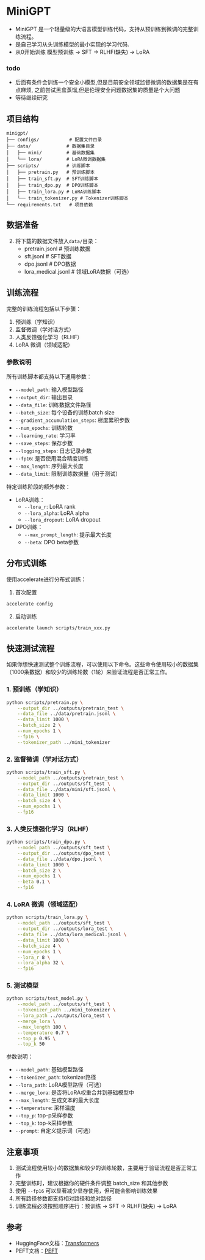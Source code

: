 # MiniGPT

- MiniGPT 是一个轻量级的大语言模型训练代码，支持从预训练到微调的完整训练流程。
- 是自己学习从头训练模型的最小实现的学习代码.
- 从0开始训练 模型预训练 -> SFT -> RLHF(缺失) -> LoRA

### todo
- 后面有条件会训练一个安全小模型,但是目前安全领域监督微调的数据集是在有点麻烦, 之前尝试黑盒蒸馏,但是伦理安全问题数据集的质量是个大问题
- 等待继续研究

## 项目结构

```
minigpt/
├── configs/           # 配置文件目录
├── data/             # 数据集目录
│   ├── mini/         # 基础数据集
│   └── lora/         # LoRA微调数据集
├── scripts/          # 训练脚本
│   ├── pretrain.py   # 预训练脚本
│   ├── train_sft.py  # SFT训练脚本
│   ├── train_dpo.py  # DPO训练脚本
│   ├── train_lora.py # LoRA训练脚本
│   └── train_tokenizer.py # Tokenizer训练脚本
└── requirements.txt   # 项目依赖
```


## 数据准备


2. 将下载的数据文件放入`data/`目录：
   - pretrain.jsonl     # 预训练数据
   - sft.jsonl    # SFT数据
   - dpo.jsonl            # DPO数据
   - lora_medical.jsonl   # 领域LoRA数据（可选）

## 训练流程

完整的训练流程包括以下步骤：

1. 预训练（学知识）
2. 监督微调（学对话方式）
3. 人类反馈强化学习（RLHF）
4. LoRA 微调（领域适配）

### 参数说明

所有训练脚本都支持以下通用参数：
- `--model_path`: 输入模型路径
- `--output_dir`: 输出目录
- `--data_file`: 训练数据文件路径
- `--batch_size`: 每个设备的训练batch size
- `--gradient_accumulation_steps`: 梯度累积步数
- `--num_epochs`: 训练轮数
- `--learning_rate`: 学习率
- `--save_steps`: 保存步数
- `--logging_steps`: 日志记录步数
- `--fp16`: 是否使用混合精度训练
- `--max_length`: 序列最大长度
- `--data_limit`: 限制训练数据量（用于测试）

特定训练阶段的额外参数：
- LoRA训练：
  - `--lora_r`: LoRA rank
  - `--lora_alpha`: LoRA alpha
  - `--lora_dropout`: LoRA dropout
- DPO训练：
  - `--max_prompt_length`: 提示最大长度
  - `--beta`: DPO beta参数

## 分布式训练

使用accelerate进行分布式训练：

1. 首次配置
```bash
accelerate config
```

2. 启动训练
```bash
accelerate launch scripts/train_xxx.py
```

## 快速测试流程

如果你想快速测试整个训练流程，可以使用以下命令。这些命令使用较小的数据集（1000条数据）和较少的训练轮数（1轮）来验证流程是否正常工作。

### 1. 预训练（学知识）
```bash
python scripts/pretrain.py \
    --output_dir ../outputs/pretrain_test \
    --data_file ../data/pretrain.jsonl \
    --data_limit 1000 \
    --batch_size 2 \
    --num_epochs 1 \
    --fp16 \
    --tokenizer_path ../mini_tokenizer
```

### 2. 监督微调（学对话方式）
```bash
python scripts/train_sft.py \
    --model_path ../outputs/pretrain_test \
    --output_dir ../outputs/sft_test \
    --data_file ../data/mini/sft.jsonl \
    --data_limit 1000 \
    --batch_size 4 \
    --num_epochs 1 \
    --fp16
```

### 3. 人类反馈强化学习（RLHF）
```bash
python scripts/train_dpo.py \
    --model_path ../outputs/sft_test \
    --output_dir ../outputs/dpo_test \
    --data_file ../data/dpo.jsonl \
    --data_limit 1000 \
    --batch_size 2 \
    --num_epochs 1 \
    --beta 0.1 \
    --fp16
```

### 4. LoRA 微调（领域适配）
```bash
python scripts/train_lora.py \
    --model_path ../outputs/sft_test \
    --output_dir ../outputs/lora_test \
    --data_file ../data/lora_medical.jsonl \
    --data_limit 1000 \
    --batch_size 4 \
    --num_epochs 1 \
    --lora_r 8 \
    --lora_alpha 32 \
    --fp16
```

### 5. 测试模型
```bash
python scripts/test_model.py \
    --model_path ../outputs/sft_test \
    --tokenizer_path ../mini_tokenizer \
    --lora_path ../outputs/lora_test \
    --merge_lora \
    --max_length 100 \
    --temperature 0.7 \
    --top_p 0.95 \
    --top_k 50
```

参数说明：
- `--model_path`: 基础模型路径
- `--tokenizer_path`: tokenizer路径
- `--lora_path`: LoRA模型路径（可选）
- `--merge_lora`: 是否将LoRA权重合并到基础模型中
- `--max_length`: 生成文本的最大长度
- `--temperature`: 采样温度
- `--top_p`: top-p采样参数
- `--top_k`: top-k采样参数
- `--prompt`: 自定义提示词（可选）

## 注意事项

1. 测试流程使用较小的数据集和较少的训练轮数，主要用于验证流程是否正常工作
2. 完整训练时，建议根据你的硬件条件调整 batch_size 和其他参数
3. 使用 `--fp16` 可以显著减少显存使用，但可能会影响训练效果
4. 所有路径参数都支持相对路径和绝对路径
5. 训练流程必须按照顺序进行：预训练 -> SFT -> RLHF(缺失) -> LoRA

## 参考

- HuggingFace文档：[Transformers](https://huggingface.co/docs/transformers/index)
- PEFT文档：[PEFT](https://huggingface.co/docs/peft/index) 
